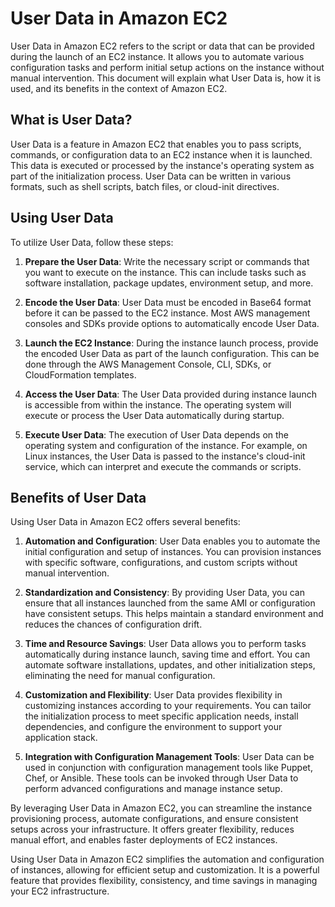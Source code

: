 # User Data in Amazon EC2

User Data in Amazon EC2 refers to the script or data that can be provided during the launch of an EC2 instance. It allows you to automate various configuration tasks and perform initial setup actions on the instance without manual intervention. This document will explain what User Data is, how it is used, and its benefits in the context of Amazon EC2.

## What is User Data?

User Data is a feature in Amazon EC2 that enables you to pass scripts, commands, or configuration data to an EC2 instance when it is launched. This data is executed or processed by the instance's operating system as part of the initialization process. User Data can be written in various formats, such as shell scripts, batch files, or cloud-init directives.

## Using User Data

To utilize User Data, follow these steps:

1. **Prepare the User Data**: Write the necessary script or commands that you want to execute on the instance. This can include tasks such as software installation, package updates, environment setup, and more.

2. **Encode the User Data**: User Data must be encoded in Base64 format before it can be passed to the EC2 instance. Most AWS management consoles and SDKs provide options to automatically encode User Data.

3. **Launch the EC2 Instance**: During the instance launch process, provide the encoded User Data as part of the launch configuration. This can be done through the AWS Management Console, CLI, SDKs, or CloudFormation templates.

4. **Access the User Data**: The User Data provided during instance launch is accessible from within the instance. The operating system will execute or process the User Data automatically during startup.

5. **Execute User Data**: The execution of User Data depends on the operating system and configuration of the instance. For example, on Linux instances, the User Data is passed to the instance's cloud-init service, which can interpret and execute the commands or scripts.

## Benefits of User Data

Using User Data in Amazon EC2 offers several benefits:

1. **Automation and Configuration**: User Data enables you to automate the initial configuration and setup of instances. You can provision instances with specific software, configurations, and custom scripts without manual intervention.

2. **Standardization and Consistency**: By providing User Data, you can ensure that all instances launched from the same AMI or configuration have consistent setups. This helps maintain a standard environment and reduces the chances of configuration drift.

3. **Time and Resource Savings**: User Data allows you to perform tasks automatically during instance launch, saving time and effort. You can automate software installations, updates, and other initialization steps, eliminating the need for manual configuration.

4. **Customization and Flexibility**: User Data provides flexibility in customizing instances according to your requirements. You can tailor the initialization process to meet specific application needs, install dependencies, and configure the environment to support your application stack.

5. **Integration with Configuration Management Tools**: User Data can be used in conjunction with configuration management tools like Puppet, Chef, or Ansible. These tools can be invoked through User Data to perform advanced configurations and manage instance setup.

By leveraging User Data in Amazon EC2, you can streamline the instance provisioning process, automate configurations, and ensure consistent setups across your infrastructure. It offers greater flexibility, reduces manual effort, and enables faster deployments of EC2 instances.


Using User Data in Amazon EC2 simplifies the automation and configuration of instances, allowing for efficient setup and customization. It is a powerful feature that provides flexibility, consistency, and time savings in managing your EC2 infrastructure.